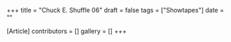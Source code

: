 +++
title = "Chuck E. Shuffle 06"
draft = false
tags = ["Showtapes"]
date = ""

[Article]
contributors = []
gallery = []
+++